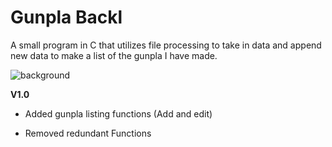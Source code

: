 # Gunpla Backl

A small program in C that utilizes file processing to take in data and append new data to make a list of the gunpla I have made. 

![background](https://user-images.githubusercontent.com/79687001/232763575-8340bb46-309f-4ed8-9285-d8832d5dda6a.jpg)


**V1.0**
+ Added gunpla listing functions (Add and edit)  
- Removed redundant Functions 

